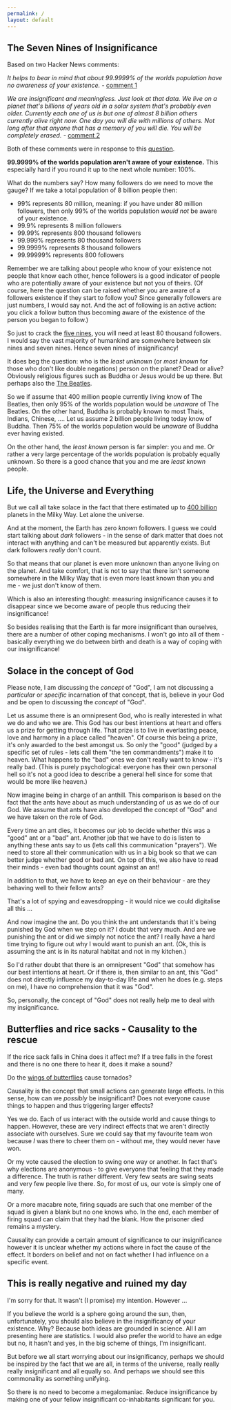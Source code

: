 ```yaml
---
permalink: /
layout: default
---
```


## The Seven Nines of Insignificance

Based on two Hacker News comments:

*It helps to bear in mind that about 99.9999% of the worlds population have no awareness of your existence.* - [comment 1](https://news.ycombinator.com/item?id=30231627)

*We are insignificant and meaningless. Just look at that data. We live on a planet that's billions of years old in a solar system that's probably even older. Currently each one of us is but one of almost 8 billion others currently alive right now. One day you will die with millions of others. Not long after that anyone that has a memory of you will die. You will be completely erased.* - [comment 2](https://news.ycombinator.com/item?id=30233933)

Both of these comments were in response to this [question](https://news.ycombinator.com/item?id=30230620).

**99.9999% of the worlds population aren't aware of your existence.** This especially hard if you round it up to the next whole number: 100%.

What do the numbers say? How many followers do we need to move the gauge? If we take a total population of 8 billion people then:

- 99% represents 80 million, meaning: if you have under 80 million followers, then only 99% of the worlds population *would not* be aware of your existence.
- 99.9% represents 8 million followers
- 99.99% represents 800 thousand followers
- 99.999% represents 80 thousand followers
- 99.9999% represents 8 thousand followers
- 99.99999% represents 800 followers

Remember we are talking about people who know of your existence not people that know each other, hence followers is a good indicator of people who are potentially aware of your existence but not you of theirs. (Of course, here the question can be raised whether you are aware of a followers existence if they start to follow you? Since generally followers are just numbers, I would say not. And the act of following is an active action: you click a follow button thus becoming aware of the existence of the person you began to follow.)

So just to crack the [five nines](https://en.wikipedia.org/wiki/Five_nines), you will need at least 80 thousand followers. I would say the vast majority of humankind are somewhere between six nines and seven nines. Hence seven nines of insignificancy!

It does beg the question: who is the *least unknown* (or *most known* for those who don't like double negations) person on the planet? Dead or alive? Obviously religious figures such as Buddha or Jesus would be up there. But perhaps also the [The Beatles](https://en.wikipedia.org/wiki/More_popular_than_Jesus).

So we if assume that 400 million people currently living know of The Beatles, then only 95% of the worlds population would be *unaware* of The Beatles. On the other hand, Buddha is probably known to most Thais, Indians, Chinese, .... Let us assume 2 billion people living today know of Buddha. Then 75% of the worlds population would be *unaware* of Buddha ever having existed.

On the other hand, the *least known* person is far simpler: you and me. Or rather a very large percentage of the worlds population is probably equally unknown. So there is a good chance that you and me are *least known* people.

## Life, the Universe and Everything

But we call all take solace in the fact that there estimated up to [400 billion](https://skiesandscopes.com/how-many-planets/) planets in the Milky Way. Let alone the universe.

And at the moment, the Earth has zero *known* followers. I guess we could start talking about *dark* followers - in the sense of dark matter that does not interact with anything and can't be measured but apparently exists. But dark followers *really* don't count.

So that means that our planet is even more unknown than anyone living on the planet. And take comfort, that is not to say that there isn't someone somewhere in the Milky Way that is even more least known than you and me - we just don't know of them.

Which is also an interesting thought: measuring insignificance causes it to disappear since we become aware of people thus reducing their insignificance!

So besides realising that the Earth is far more insignificant than ourselves, there are a number of other coping mechanisms. I won't go into all of them - basically everything we do between birth and death is a way of coping with our insignificance!

## Solace in the concept of God

Please note, I am discussing the *concept* of "God", I am not discussing a *particular* or *specific* incarnation of that concept, that is, believe in your God and be open to discussing the *concept* of "God".

Let us assume there is an omnipresent God, who is really interested in what we do and who we are. This God has our best intentions at heart and offers us a prize for getting through life. That prize is to live in everlasting peace, love and harmony in a place called "heaven". Of course this being a prize, it's only awarded to the best amongst us. So only the "good" (judged by a specific set of rules - lets call them "the ten commandments") make it to heaven. What happens to the "bad" ones we don't really want to know - it's really bad. (This is purely psychological: everyone has their own personal hell so it's not a good idea to describe a general hell since for some that would be more like heaven.)

Now imagine being in charge of an anthill. This comparison is based on the fact that the ants have about as much understanding of us as we do of our God. We assume that ants have also developed the concept of "God" and we have taken on the role of God.

Every time an ant dies, it becomes our job to decide whether this was a "good" ant or a "bad" ant. Another job that we have to do is listen to anything these ants say to us (lets call this communication "prayers"). We need to store all their communication with us in a big book so that we can better judge whether good or bad ant. On top of this, we also have to read their minds - even bad thoughts count against an ant!

In addition to that, we have to keep an eye on their behaviour - are they behaving well to their fellow ants?

That's a lot of spying and eavesdropping - it would nice we could digitalise all this ...

And now imagine the ant. Do you think the ant understands that it's being punished by God when we step on it? I doubt that very much. And are we punishing the ant or did we simply not notice the ant? I really have a hard time trying to figure out why I would want to punish an ant. (Ok, this is assuming the ant is in its natural habitat and not in my kitchen.)

So I'd rather doubt that there is an omnipresent "God" that somehow has our best intentions at heart. Or if there is, then similar to an ant, this "God" does not directly influence my day-to-day life and when he does (e.g. steps on me), I have no comprehension that it was "God".

So, personally, the concept of "God" does not really help me to deal with my insignificance.

## Butterflies and rice sacks - Causality to the rescue

If the rice sack falls in China does it affect me? If a tree falls in the forest and there is no one there to hear it, does it make a sound?

Do the [wings of butterflies](https://en.wikipedia.org/wiki/Butterfly_effect) cause tornados?

Causality is the concept that small actions can generate large effects. In this sense, how can we *possibly* be insignificant? Does not everyone cause things to happen and thus triggering larger effects?

Yes we do. Each of us interact with the outside world and cause things to happen. However, these are very indirect effects that we aren't directly associate with ourselves. Sure we could say that my favourite team won because *I* was there to cheer them on - without me, they would never have won.

Or my vote caused the election to swing one way or another. In fact that's why elections are anonymous - to give everyone that feeling that they made a difference. The truth is rather different. Very few seats are swing seats and very few people live there. So, for most of us, our vote is simply one of many.

Or a more macabre note, firing squads are such that one member of the squad is given a blank but no one knows who. In the end, each member of firing squad can claim that they had the blank. How the prisoner died remains a mystery.

Causality can provide a certain amount of significance to our insignificance however it is unclear whether my actions where in fact the cause of the effect. It borders on belief and not on fact whether I had influence on a specific event.

## This is really negative and ruined my day

I'm sorry for that. It wasn't (I promise) my intention. However ...

If you believe the world is a sphere going around the sun, then, unfortunately, you should also believe in the insignificancy of your existence. Why? Because both ideas are grounded in science. All I am presenting here are statistics. I would also prefer the world to have an edge but no, it hasn't and yes, in the big scheme of things, I'm insignificant.

But before we all start worrying about our insignificancy, perhaps we should be inspired by the fact that we are all, in terms of the universe, really really really insignificant and all equally so. And perhaps we should see this commonality as something unifying.

So there is no need to become a megalomaniac. Reduce insignificance by making one of your fellow insignificant co-inhabitants significant for you.
